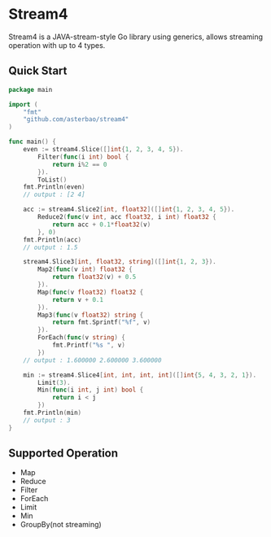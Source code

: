 # Stream4
Stream4 is a JAVA-stream-style Go library using generics, allows streaming operation with up to 4 types.

## Quick Start
```go
package main

import (
    "fmt"
    "github.com/asterbao/stream4"
)

func main() {
	even := stream4.Slice([]int{1, 2, 3, 4, 5}).
		Filter(func(i int) bool {
			return i%2 == 0
		}).
		ToList()
	fmt.Println(even)
	// output : [2 4]

	acc := stream4.Slice2[int, float32]([]int{1, 2, 3, 4, 5}).
		Reduce2(func(v int, acc float32, i int) float32 {
			return acc + 0.1*float32(v)
		}, 0)
	fmt.Println(acc)
	// output : 1.5

	stream4.Slice3[int, float32, string]([]int{1, 2, 3}).
		Map2(func(v int) float32 {
			return float32(v) + 0.5
		}).
		Map(func(v float32) float32 {
			return v + 0.1
		}).
		Map3(func(v float32) string {
			return fmt.Sprintf("%f", v)
		}).
		ForEach(func(v string) {
			fmt.Printf("%s ", v)
		})
	// output : 1.600000 2.600000 3.600000

	min := stream4.Slice4[int, int, int, int]([]int{5, 4, 3, 2, 1}).
		Limit(3).
		Min(func(i int, j int) bool {
			return i < j
		})
	fmt.Println(min)
	// output : 3
}
```

## Supported Operation
* Map 
* Reduce 
* Filter 
* ForEach 
* Limit 
* Min 
* GroupBy(not streaming) 
